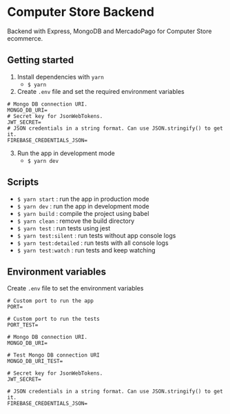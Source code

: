 # Computer Store Backend

Backend with Express, MongoDB and MercadoPago for Computer Store ecommerce.

## Getting started

 1. Install dependencies with `yarn`
	 + `$ yarn`
 2.  Create `.env` file and set the required environment variables
```
# Mongo DB connection URI.
MONGO_DB_URI=
# Secret key for JsonWebTokens.
JWT_SECRET=
# JSON credentials in a string format. Can use JSON.stringify() to get it.
FIREBASE_CREDENTIALS_JSON=
```
3. Run the app in development mode
	+ `$ yarn dev`

## Scripts

 - `$ yarn start` : run the app in production mode
 - `$ yarn dev` : run the app in development mode
 - `$ yarn build` : compile the project using babel
 - `$ yarn clean` : remove the build directory
 - `$ yarn test` : run tests using jest
 - `$ yarn test:silent` : run tests without app console logs
 - `$ yarn test:detailed` : run tests with all console logs
 - `$ yarn test:watch` : run tests and keep watching

## Environment variables

Create `.env` file to set the environment variables

```
# Custom port to run the app
PORT=

# Custom port to run the tests
PORT_TEST=

# Mongo DB connection URI.
MONGO_DB_URI=

# Test Mongo DB connection URI
MONGO_DB_URI_TEST=

# Secret key for JsonWebTokens.
JWT_SECRET=

# JSON credentials in a string format. Can use JSON.stringify() to get it.
FIREBASE_CREDENTIALS_JSON=
```